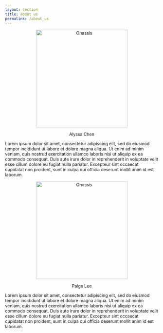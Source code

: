 ```yaml
---
layout: section
title: about us
permalink: /about_us
---
```

<style>
.aligncenter {
    text-align: center;
}
</style>

<div class="row">
<div class="col-md-6 mx-auto">
	<p class="aligncenter">
    <img src="alyssa_fillin.JPG" alt="Onassis" width="300" height="320">
	</p>
    <p style=' text-align: center'>Alyssa Chen</p>
    <p> Lorem ipsum dolor sit amet, consectetur adipiscing elit, sed do eiusmod tempor incididunt ut labore et dolore magna aliqua. Ut enim ad minim veniam, quis nostrud exercitation ullamco laboris nisi ut aliquip ex ea commodo consequat. Duis aute irure dolor in reprehenderit in voluptate velit esse cillum dolore eu fugiat nulla pariatur. Excepteur sint occaecat cupidatat non proident, sunt in culpa qui officia deserunt mollit anim id est laborum.</p>
  </div><div class="col-md-6 mx-auto">
  	<p class="aligncenter">
    <img src="paige_fillin.JPG" alt="Onassis" width="300" height="320">
	</p>
    <p style=' text-align: center'>Paige Lee</p>
    <p> Lorem ipsum dolor sit amet, consectetur adipiscing elit, sed do eiusmod tempor incididunt ut labore et dolore magna aliqua. Ut enim ad minim veniam, quis nostrud exercitation ullamco laboris nisi ut aliquip ex ea commodo consequat. Duis aute irure dolor in reprehenderit in voluptate velit esse cillum dolore eu fugiat nulla pariatur. Excepteur sint occaecat cupidatat non proident, sunt in culpa qui officia deserunt mollit anim id est laborum.</p>
  </div>
</div>
